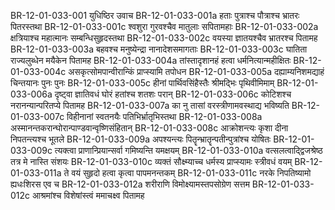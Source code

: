 BR-12-01-033-001  युधिष्ठिर उवाच
BR-12-01-033-001a हताः पुत्राश्च पौत्राश्च भ्रातरः पितरस्तथा
BR-12-01-033-001c श्वशुरा गुरवश्चैव मातुलाः सपितामहाः
BR-12-01-033-002a क्षत्रियाश्च महात्मानः सम्बन्धिसुहृदस्तथा
BR-12-01-033-002c वयस्या ज्ञातयश्चैव भ्रातरश्च पितामह
BR-12-01-033-003a बहवश्च मनुष्येन्द्रा नानादेशसमागताः
BR-12-01-033-003c घातिता राज्यलुब्धेन मयैकेन पितामह
BR-12-01-033-004a तांस्तादृशानहं हत्वा धर्मनित्यान्महीक्षितः
BR-12-01-033-004c असकृत्सोमपान्वीरान्किं प्राप्स्यामि तपोधन
BR-12-01-033-005a दह्याम्यनिशमद्याहं चिन्तयानः पुनः पुनः
BR-12-01-033-005c हीनां पार्थिवसिंहैस्तैः श्रीमद्भिः पृथिवीमिमाम्
BR-12-01-033-006a दृष्ट्वा ज्ञातिवधं घोरं हतांश्च शतशः परान्
BR-12-01-033-006c कोटिशश्च नरानन्यान्परितप्ये पितामह
BR-12-01-033-007a का नु तासां वरस्त्रीणामवस्थाद्य भविष्यति
BR-12-01-033-007c विहीनानां स्वतनयैः पतिभिर्भ्रातृभिस्तथा
BR-12-01-033-008a अस्मानन्तकरान्घोरान्पाण्डवान्वृष्णिसंहितान्
BR-12-01-033-008c आक्रोशन्त्यः कृशा दीना निपतन्त्यश्च भूतले
BR-12-01-033-009a अपश्यन्त्यः पितॄन्भ्रातॄन्पतीन्पुत्रांश्च योषितः
BR-12-01-033-009c त्यक्त्वा प्राणान्प्रियान्सर्वा गमिष्यन्ति यमक्षयम्
BR-12-01-033-010a वत्सलत्वाद्द्विजश्रेष्ठ तत्र मे नास्ति संशयः
BR-12-01-033-010c व्यक्तं सौक्ष्म्याच्च धर्मस्य प्राप्स्यामः स्त्रीवधं वयम्
BR-12-01-033-011a ते वयं सुहृदो हत्वा कृत्वा पापमनन्तकम्
BR-12-01-033-011c नरके निपतिष्यामो ह्यधःशिरस एव च
BR-12-01-033-012a शरीराणि विमोक्ष्यामस्तपसोग्रेण सत्तम
BR-12-01-033-012c आश्रमांश्च विशेषांस्त्वं ममाचक्ष्व पितामह

